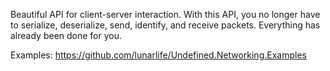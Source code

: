 Beautiful API for client-server interaction. With this API, you no longer have to serialize, deserialize, send, identify, and receive packets. Everything has already been done for you.

Examples: https://github.com/lunarlife/Undefined.Networking.Examples